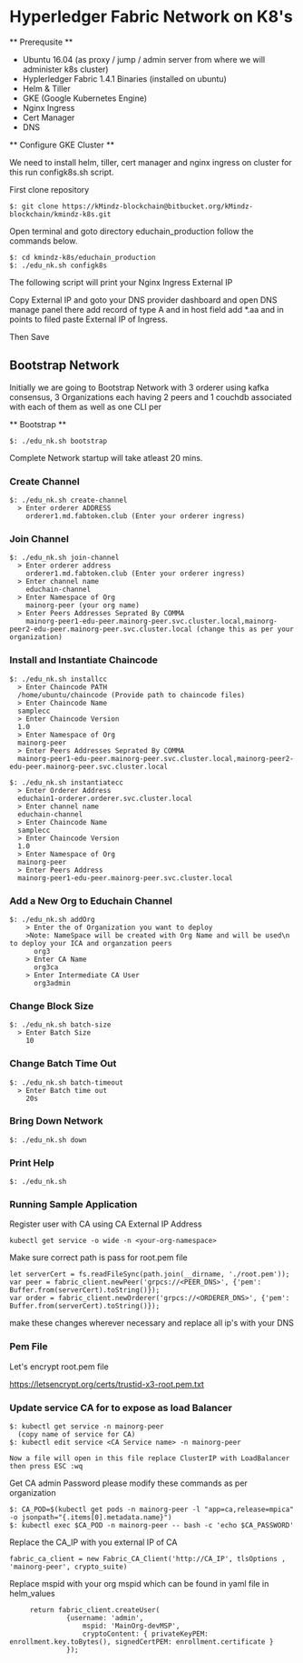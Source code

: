 
# Hyperledger Fabric Network on K8's

** Prerequsite **

 * Ubuntu 16.04 (as proxy / jump / admin server from where we will administer k8s cluster)
 * Hyplerledger Fabric 1.4.1 Binaries (installed on ubuntu)
 * Helm & Tiller
 * GKE (Google Kubernetes Engine)
 * Nginx Ingress
 * Cert Manager
 * DNS

** Configure GKE Cluster **

We need to install helm, tiller, cert manager and nginx ingress on cluster for this run configk8s.sh script.

First clone repository 

```
$: git clone https://kMindz-blockchain@bitbucket.org/kMindz-blockchain/kmindz-k8s.git
```
Open terminal and goto directory educhain_production follow the commands below.

```
$: cd kmindz-k8s/educhain_production
$: ./edu_nk.sh configk8s
```
The following script will print your Nginx Ingress External IP

Copy External IP and goto your DNS provider dashboard and open DNS manage panel there add record of type A and in host field add *.aa and in points to filed paste External IP of Ingress.

Then Save

## Bootstrap Network 

Initially we are going to Bootstrap Network with 3 orderer using kafka consensus, 3 Organizations each having 2 peers and 1 couchdb associated with each of them as well as one CLI per 

** Bootstrap **

```
$: ./edu_nk.sh bootstrap
```
Complete Network startup will take atleast 20 mins.

### Create Channel

```
$: ./edu_nk.sh create-channel
  > Enter orderer ADDRESS
    orderer1.md.fabtoken.club (Enter your orderer ingress)
```

### Join Channel

```
$: ./edu_nk.sh join-channel
  > Enter orderer address
    orderer1.md.fabtoken.club (Enter your orderer ingress)
  > Enter channel name
    educhain-channel
  > Enter Namespace of Org
    mainorg-peer (your org name)
  > Enter Peers Addresses Seprated By COMMA
    mainorg-peer1-edu-peer.mainorg-peer.svc.cluster.local,mainorg-peer2-edu-peer.mainorg-peer.svc.cluster.local (change this as per your organization)
```

### Install and Instantiate Chaincode

```
$: ./edu_nk.sh installcc
  > Enter Chaincode PATH
  /home/ubuntu/chaincode (Provide path to chaincode files)
  > Enter Chaincode Name
  samplecc
  > Enter Chaincode Version
  1.0
  > Enter Namespace of Org
  mainorg-peer
  > Enter Peers Addresses Seprated By COMMA
  mainorg-peer1-edu-peer.mainorg-peer.svc.cluster.local,mainorg-peer2-edu-peer.mainorg-peer.svc.cluster.local
```

```
$: ./edu_nk.sh instantiatecc
  > Enter Orderer Address
  educhain1-orderer.orderer.svc.cluster.local
  > Enter channel name
  educhain-channel
  > Enter Chaincode Name
  samplecc
  > Enter Chaincode Version
  1.0
  > Enter Namespace of Org
  mainorg-peer
  > Enter Peers Address
  mainorg-peer1-edu-peer.mainorg-peer.svc.cluster.local
```

### Add a New Org to Educhain Channel

```
$: ./edu_nk.sh addOrg
    > Enter the of Organization you want to deploy
    >Note: NameSpace will be created with Org Name and will be used\n to deploy your ICA and organzation peers
      org3      
    > Enter CA Name
      org3ca
    > Enter Intermediate CA User
      org3admin
```

### Change Block Size

```
$: ./edu_nk.sh batch-size
  > Enter Batch Size
    10
```

### Change Batch Time Out

```
$: ./edu_nk.sh batch-timeout
  > Enter Batch time out
    20s
```

### Bring Down Network

```
$: ./edu_nk.sh down
```

### Print Help

```
$: ./edu_nk.sh
```

### Running Sample Application

Register user with CA using CA External IP Address
```
kubectl get service -o wide -n <your-org-namespace>
```

Make sure correct path is pass for root.pem file 
```
let serverCert = fs.readFileSync(path.join(__dirname, './root.pem'));
var peer = fabric_client.newPeer('grpcs://<PEER_DNS>', {'pem': Buffer.from(serverCert).toString()});
var order = fabric_client.newOrderer('grpcs://<ORDERER_DNS>', {'pem': Buffer.from(serverCert).toString()});
```
make these changes wherever necessary and replace all ip's with your DNS

### Pem File

Let's encrypt root.pem file

https://letsencrypt.org/certs/trustid-x3-root.pem.txt

### Update service CA for to expose as load Balancer

```
$: kubectl get service -n mainorg-peer
  (copy name of service for CA)
$: kubectl edit service <CA Service name> -n mainorg-peer

Now a file will open in this file replace ClusterIP with LoadBalancer
then press ESC :wq
```
Get CA admin Password please modify these commands as per organization
```
$: CA_POD=$(kubectl get pods -n mainorg-peer -l "app=ca,release=mpica" -o jsonpath="{.items[0].metadata.name}")
$: kubectl exec $CA_POD -n mainorg-peer -- bash -c 'echo $CA_PASSWORD'
```

Replace the CA_IP with you external IP of CA
```
fabric_ca_client = new Fabric_CA_Client('http://CA_IP', tlsOptions , 'mainorg-peer', crypto_suite)
```

Replace mspid with your org mspid which can be found in yaml file in helm_values 
```
     return fabric_client.createUser(
              {username: 'admin',
                  mspid: 'MainOrg-devMSP',
                  cryptoContent: { privateKeyPEM: enrollment.key.toBytes(), signedCertPEM: enrollment.certificate }
              });
```
